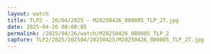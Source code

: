 ```yaml
---
layout: watch
title: TLP2 - 26/04/2025 - M20250426_080005_TLP_2T.jpg
date: 2025-04-26 08:00:05
permalink: /2025/04/26/watch/M20250426_080005_TLP_2
capture: TLP2/2025/202504/20250425/M20250426_080005_TLP_2T.jpg
---
```

